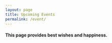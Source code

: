 ```yaml
---
layout: page
title: Upcoming Events
permalink: /event/
---
```


<h4>This page provides best wishes and happiness. </h4>

<a href="{{ site.baseurl }}/img/#"></a>
